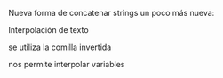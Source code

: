 Nueva forma de concatenar strings un poco más nueva:

Interpolación de texto

se utiliza la comilla invertida 

nos permite interpolar variables